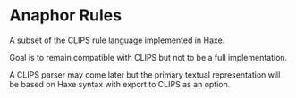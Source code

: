 # Anaphor Rules

A subset of the CLIPS rule language implemented in Haxe.

Goal is to remain compatible with CLIPS but not to be a full implementation.

A CLIPS parser may come later but the primary textual representation will be based
on Haxe syntax with export to CLIPS as an option.